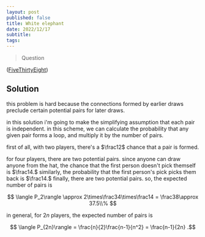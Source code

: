```yaml
---
layout: post
published: false
title: White elephant
date: 2022/12/17
subtitle:
tags:
---
```


>Question

<!--more-->

([FiveThirtyEight](URL))

## Solution

this problem is hard because the connections formed by earlier draws preclude certain potential pairs for later draws. 

in this solution i'm going to make the simplifying assumption that each pair is independent. in this scheme, we can calculate the probability that any given pair forms a loop, and multiply it by the number of pairs.

first of all, with two players, there's a $\frac12$ chance that a pair is formed.

for four players, there are two potential pairs. since anyone can draw anyone from the hat, the chance that the first person doesn't pick themself is $\frac14.$ similarly, the probability that the first person's pick picks them back is $\frac14.$ finally, there are two potential pairs. so, the expected number of pairs is 

$$ \langle P_2\rangle \approx 2\times\frac34\times\frac14 = \frac38\approx 37.5\\% $$

in general, for $2n$ players, the expected number of pairs is

$$ \langle P_{2n}\rangle = \frac{n}{2}\frac{n-1}{n^2} = \frac{n-1}{2n} .$$

<br>
